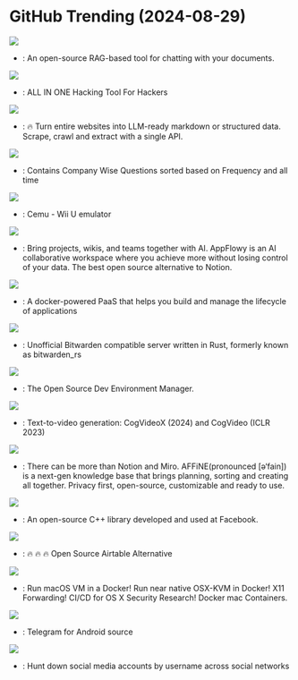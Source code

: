 # GitHub Trending (2024-08-29)

![](https://img.shields.io/badge/Python-New%20550-green?style=flat-square&logo=appveyor)
- [](https://github.comundefined): An open-source RAG-based tool for chatting with your documents.

![](https://img.shields.io/badge/Python-New%20717-green?style=flat-square&logo=appveyor)
- [](https://github.comundefined): ALL IN ONE Hacking Tool For Hackers

![](https://img.shields.io/badge/TypeScript-New%20335-green?style=flat-square&logo=appveyor)
- [](https://github.comundefined): 🔥 Turn entire websites into LLM-ready markdown or structured data. Scrape, crawl and extract with a single API.

![](https://img.shields.io/badge/none-New%20287-green?style=flat-square&logo=appveyor)
- [](https://github.comundefined): Contains Company Wise Questions sorted based on Frequency and all time

![](https://img.shields.io/badge/C%2B%2B-New%2024-green?style=flat-square&logo=appveyor)
- [](https://github.comundefined): Cemu - Wii U emulator

![](https://img.shields.io/badge/Dart-New%201-green?style=flat-square&logo=appveyor)
- [](https://github.comundefined): Bring projects, wikis, and teams together with AI. AppFlowy is an AI collaborative workspace where you achieve more without losing control of your data. The best open source alternative to Notion.

![](https://img.shields.io/badge/Shell-New%20523-green?style=flat-square&logo=appveyor)
- [](https://github.comundefined): A docker-powered PaaS that helps you build and manage the lifecycle of applications

![](https://img.shields.io/badge/Rust-New%2043-green?style=flat-square&logo=appveyor)
- [](https://github.comundefined): Unofficial Bitwarden compatible server written in Rust, formerly known as bitwarden_rs

![](https://img.shields.io/badge/Go-New%20311-green?style=flat-square&logo=appveyor)
- [](https://github.comundefined): The Open Source Dev Environment Manager.

![](https://img.shields.io/badge/Python-New%20112-green?style=flat-square&logo=appveyor)
- [](https://github.comundefined): Text-to-video generation: CogVideoX (2024) and CogVideo (ICLR 2023)

![](https://img.shields.io/badge/TypeScript-New%20331-green?style=flat-square&logo=appveyor)
- [](https://github.comundefined): There can be more than Notion and Miro. AFFiNE(pronounced [ə‘fain]) is a next-gen knowledge base that brings planning, sorting and creating all together. Privacy first, open-source, customizable and ready to use.

![](https://img.shields.io/badge/C%2B%2B-New%2021-green?style=flat-square&logo=appveyor)
- [](https://github.comundefined): An open-source C++ library developed and used at Facebook.

![](https://img.shields.io/badge/TypeScript-New%2043-green?style=flat-square&logo=appveyor)
- [](https://github.comundefined): 🔥 🔥 🔥 Open Source Airtable Alternative

![](https://img.shields.io/badge/Shell-New%20115-green?style=flat-square&logo=appveyor)
- [](https://github.comundefined): Run macOS VM in a Docker! Run near native OSX-KVM in Docker! X11 Forwarding! CI/CD for OS X Security Research! Docker mac Containers.

![](https://img.shields.io/badge/Java-New%20109-green?style=flat-square&logo=appveyor)
- [](https://github.comundefined): Telegram for Android source

![](https://img.shields.io/badge/Python-New%20594-green?style=flat-square&logo=appveyor)
- [](https://github.comundefined): Hunt down social media accounts by username across social networks

